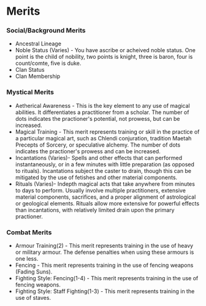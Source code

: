 # Merits
### Social/Background Merits
* Ancestral Lineage
* Noble Status (Varies) - You have ascribe or acheived noble status. One point is the child of nobility, two points is knight, three is baron, four is count/comte, five is duke.
* Clan Status
* Clan Membership

### Mystical Merits
* Aetherical Awareness - This is the key element to any use of magical abilities. It differentiates a practitioner from a scholar. The number of dots indicates the practioner's potential, not prowess, but can be increased.
* Magical Training - This merit represents training or skill in the practice of a particular magical art, such as Chlendi conjuration, tradition Maetah Precepts of Sorcery, or speculative alchemy. The number of dots indicates the practioner's prowess and can be increased.
* Incantations (Varies)- Spells and other effects that can performed instantaneously, or in a few minutes with little preparation (as opposed to rituals). Incantations subject the caster to drain, though this can be mitigated by the use of fetishes and other material components.
* Rituals (Varies)- Indepth magical acts that take anywhere from minutes to days to perform. Usually involve multiple practitioners, extensive material components, sacrifices, and a proper alignment of astrological or geological elements. Rituals allow more extensive for powerful effects than incantations, with relatively limited drain upon the primary practioner.

### Combat Merits
* Armour Training(2) - This merit represents training in the use of heavy or military armour. The defense penalties when using these armours is one less.
* Fencing - This merit represents training in the use of fencing weapons (Fading Suns).
* Fighting Style: Fencing(1-4) - This merit represents training in the use of fencing weapons.
* Fighting Style: Staff Fighting(1-3) - This merit represents training in the use of staves.